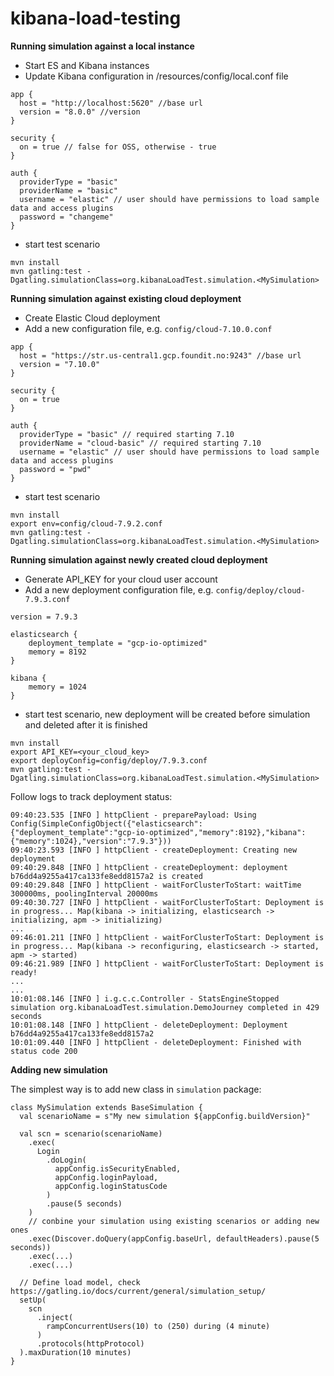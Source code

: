 # kibana-load-testing

**Running simulation against a local instance**
- Start ES and Kibana instances
- Update Kibana configuration in /resources/config/local.conf file
```
app {
  host = "http://localhost:5620" //base url
  version = "8.0.0" //version
}

security {
  on = true // false for OSS, otherwise - true
}

auth {
  providerType = "basic"
  providerName = "basic"
  username = "elastic" // user should have permissions to load sample data and access plugins
  password = "changeme"
}
```
- start test scenario
```
mvn install
mvn gatling:test -Dgatling.simulationClass=org.kibanaLoadTest.simulation.<MySimulation>
```

**Running simulation against existing cloud deployment**
- Create Elastic Cloud deployment
- Add a new configuration file, e.g. `config/cloud-7.10.0.conf`
```
app {
  host = "https://str.us-central1.gcp.foundit.no:9243" //base url
  version = "7.10.0"
}

security {
  on = true
}

auth {
  providerType = "basic" // required starting 7.10
  providerName = "cloud-basic" // required starting 7.10
  username = "elastic" // user should have permissions to load sample data and access plugins
  password = "pwd"
}
```
- start test scenario
```
mvn install
export env=config/cloud-7.9.2.conf
mvn gatling:test -Dgatling.simulationClass=org.kibanaLoadTest.simulation.<MySimulation>
```

**Running simulation against newly created cloud deployment**
- Generate API_KEY for your cloud user account
- Add a new deployment configuration file, e.g. `config/deploy/cloud-7.9.3.conf`
```
version = 7.9.3

elasticsearch {
    deployment_template = "gcp-io-optimized" 
    memory = 8192
}

kibana {
    memory = 1024
}
```
- start test scenario, new deployment will be created before simulation and deleted after it is finished
```
mvn install
export API_KEY=<your_cloud_key>
export deployConfig=config/deploy/7.9.3.conf
mvn gatling:test -Dgatling.simulationClass=org.kibanaLoadTest.simulation.<MySimulation>
```

Follow logs to track deployment status:

```
09:40:23.535 [INFO ] httpClient - preparePayload: Using Config(SimpleConfigObject({"elasticsearch":{"deployment_template":"gcp-io-optimized","memory":8192},"kibana":{"memory":1024},"version":"7.9.3"}))
09:40:23.593 [INFO ] httpClient - createDeployment: Creating new deployment
09:40:29.848 [INFO ] httpClient - createDeployment: deployment b76dd4a9255a417ca133fe8edd8157a2 is created
09:40:29.848 [INFO ] httpClient - waitForClusterToStart: waitTime 300000ms, poolingInterval 20000ms
09:40:30.727 [INFO ] httpClient - waitForClusterToStart: Deployment is in progress... Map(kibana -> initializing, elasticsearch -> initializing, apm -> initializing)
...
09:46:01.211 [INFO ] httpClient - waitForClusterToStart: Deployment is in progress... Map(kibana -> reconfiguring, elasticsearch -> started, apm -> started)
09:46:21.989 [INFO ] httpClient - waitForClusterToStart: Deployment is ready!
...
...
10:01:08.146 [INFO ] i.g.c.c.Controller - StatsEngineStopped
simulation org.kibanaLoadTest.simulation.DemoJourney completed in 429 seconds
10:01:08.148 [INFO ] httpClient - deleteDeployment: Deployment b76dd4a9255a417ca133fe8edd8157a2
10:01:09.440 [INFO ] httpClient - deleteDeployment: Finished with status code 200
```

**Adding new simulation**

The simplest way is to add new class in `simulation` package:
```
class MySimulation extends BaseSimulation {
  val scenarioName = s"My new simulation ${appConfig.buildVersion}"

  val scn = scenario(scenarioName)
    .exec(
      Login
        .doLogin(
          appConfig.isSecurityEnabled,
          appConfig.loginPayload,
          appConfig.loginStatusCode
        )
        .pause(5 seconds)
    )
    // conbine your simulation using existing scenarios or adding new ones
    .exec(Discover.doQuery(appConfig.baseUrl, defaultHeaders).pause(5 seconds))
    .exec(...)
    .exec(...)

  // Define load model, check https://gatling.io/docs/current/general/simulation_setup/
  setUp(
    scn
      .inject(
        rampConcurrentUsers(10) to (250) during (4 minute)
      )
      .protocols(httpProtocol)
  ).maxDuration(10 minutes)
}
```




